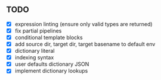 ## TODO
  
  - [x] expression linting (ensure only valid types are returned)
  - [x] fix partial pipelines
  - [x] conditional template blocks
  - [x] add source dir, target dir, target basename to default env
  - [x] dictionary literal
  - [x] indexing syntax
  - [x] user defaults dictionary JSON
  - [x] implement dictionary lookups
